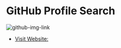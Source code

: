 # GitHub Profile Search

![github-img-link](https://res.cloudinary.com/cocoder/image/upload/v1740478000/Projects/small_projects/github_profile_Search_v8ivgc.png)

- [Visit Website: ](https://arafat-alim.github.io/github-profile-search/)
